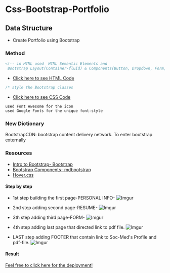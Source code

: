 # Css-Bootstrap-Portfolio

## Data Structure

- Create Portfolio using Bootstrap

### Method

```html
<!-- in HTML used  HTML Semantic Elements and
 Bootstrap Layout(Container-fluid) & Components(Button, Dropdown, Form, NavBar & more ...)
```

- [Click here to see HTML Code](index.html)

```css
/* style the Bootstrap classes
```

- [Click here to see CSS Code](css/style.css)

```
used Font Awesome for the icon
used Google Fonts for the unique font-style
```

### New Dictionary

BootstrapCDN: bootstrap content delivery network. To enter bootstrap externally

### Resources

- [Intro to Bootstrap- Bootstrap ](https://getbootstrap.com/docs/4.4/layout/overview/)
- [Bootstrap Components- mdbootstrap](https://mdbootstrap.com/docs/jquery/components/demo/)
- [Hover.css](http://ianlunn.github.io/Hover/)

#### Step by step

- 1st step building the first page-PERSONAL INFO-
  ![Imgur](https://i.imgur.com/yvEvhnG.gif)

- 2nd step adding second page-RESUME-
  ![Imgur](https://i.imgur.com/zl08HPB.gif)

- 3th step adding third page-FORM-
  ![Imgur](https://i.imgur.com/FgAzmtw.gif)

- 4th step adding last page that directed link to pdf file.
  ![Imgur](https://i.imgur.com/sC7reOc.gif)

- LAST step adding FOOTER that contain link to Soc-Med's Profile and pdf-file.
  ![Imgur](https://i.imgur.com/hOdf8hq.png)

#### Result

[Feel free to click here for the deployment!](https://ashraftajuddin.github.io/Css-Bootstrap-Portfolio-Complete/)
